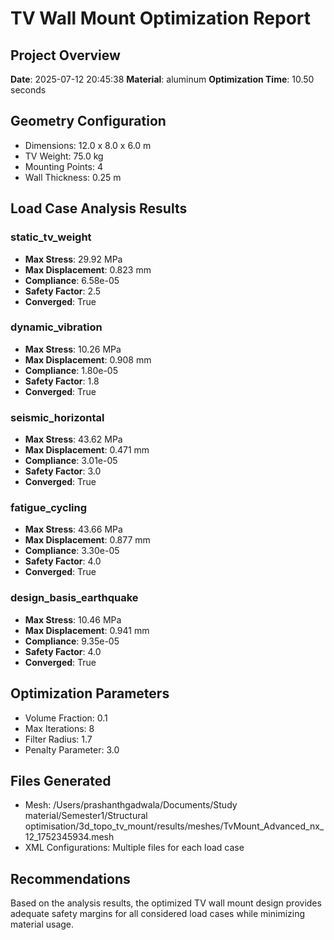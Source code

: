 # TV Wall Mount Optimization Report

## Project Overview
**Date**: 2025-07-12 20:45:38
**Material**: aluminum
**Optimization Time**: 10.50 seconds

## Geometry Configuration
- Dimensions: 12.0 x 8.0 x 6.0 m
- TV Weight: 75.0 kg
- Mounting Points: 4
- Wall Thickness: 0.25 m

## Load Case Analysis Results

### static_tv_weight
- **Max Stress**: 29.92 MPa
- **Max Displacement**: 0.823 mm
- **Compliance**: 6.58e-05
- **Safety Factor**: 2.5
- **Converged**: True

### dynamic_vibration
- **Max Stress**: 10.26 MPa
- **Max Displacement**: 0.908 mm
- **Compliance**: 1.80e-05
- **Safety Factor**: 1.8
- **Converged**: True

### seismic_horizontal
- **Max Stress**: 43.62 MPa
- **Max Displacement**: 0.471 mm
- **Compliance**: 3.01e-05
- **Safety Factor**: 3.0
- **Converged**: True

### fatigue_cycling
- **Max Stress**: 43.66 MPa
- **Max Displacement**: 0.877 mm
- **Compliance**: 3.30e-05
- **Safety Factor**: 4.0
- **Converged**: True

### design_basis_earthquake
- **Max Stress**: 10.46 MPa
- **Max Displacement**: 0.941 mm
- **Compliance**: 9.35e-05
- **Safety Factor**: 4.0
- **Converged**: True


## Optimization Parameters
- Volume Fraction: 0.1
- Max Iterations: 8
- Filter Radius: 1.7
- Penalty Parameter: 3.0

## Files Generated
- Mesh: /Users/prashanthgadwala/Documents/Study material/Semester1/Structural optimisation/3d_topo_tv_mount/results/meshes/TvMount_Advanced_nx_12_1752345934.mesh
- XML Configurations: Multiple files for each load case

## Recommendations
Based on the analysis results, the optimized TV wall mount design provides adequate safety margins for all considered load cases while minimizing material usage.
